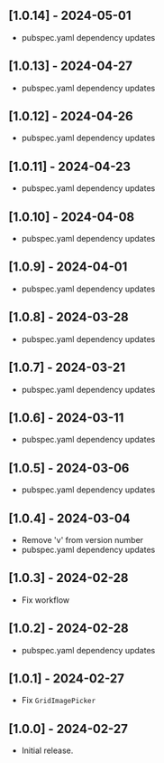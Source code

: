 ## [1.0.14] - 2024-05-01

* pubspec.yaml dependency updates

## [1.0.13] - 2024-04-27

* pubspec.yaml dependency updates

## [1.0.12] - 2024-04-26

* pubspec.yaml dependency updates

## [1.0.11] - 2024-04-23

* pubspec.yaml dependency updates

## [1.0.10] - 2024-04-08

* pubspec.yaml dependency updates

## [1.0.9] - 2024-04-01

* pubspec.yaml dependency updates

## [1.0.8] - 2024-03-28

* pubspec.yaml dependency updates

## [1.0.7] - 2024-03-21

* pubspec.yaml dependency updates

## [1.0.6] - 2024-03-11

* pubspec.yaml dependency updates

## [1.0.5] - 2024-03-06

* pubspec.yaml dependency updates

## [1.0.4] - 2024-03-04

* Remove 'v' from version number
* pubspec.yaml dependency updates

## [1.0.3] - 2024-02-28

* Fix workflow

## [1.0.2] - 2024-02-28

* pubspec.yaml dependency updates

## [1.0.1] - 2024-02-27

* Fix `GridImagePicker`

## [1.0.0] - 2024-02-27

* Initial release.
